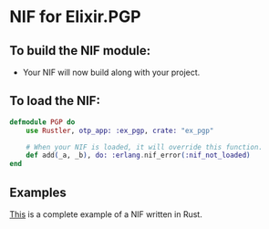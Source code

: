 # NIF for Elixir.PGP

## To build the NIF module:

- Your NIF will now build along with your project.

## To load the NIF:

```elixir
defmodule PGP do
    use Rustler, otp_app: :ex_pgp, crate: "ex_pgp"

    # When your NIF is loaded, it will override this function.
    def add(_a, _b), do: :erlang.nif_error(:nif_not_loaded)
end
```

## Examples

[This](https://github.com/hansihe/NifIo) is a complete example of a NIF written in Rust.
